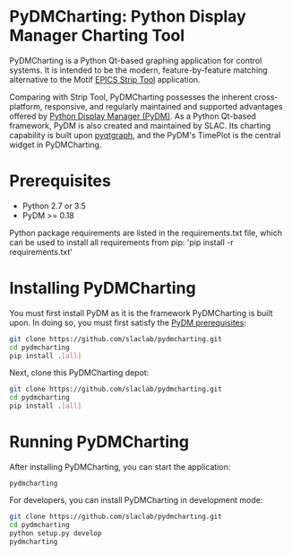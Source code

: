 # PyDMCharting: Python Display Manager Charting Tool
PyDMCharting is a Python Qt-based graphing application for control systems. It is intended to be the modern, feature-by-feature matching alternative to the Motif [EPICS Strip Tool](https://epics.anl.gov/extensions/StripTool/ "EPICS Strip Tool") application.

Comparing with Strip Tool, PyDMCharting possesses the inherent cross-platform, responsive, and regularly maintained and supported advantages offered by [Python Display Manager (PyDM)](https://github.com/slaclab/pydm "PyDM"). As a Python Qt-based framework, PyDM is also created and maintained by SLAC. Its charting capability is built upon [pyqtgraph](http://pyqtgraph.org/ "PyQtGraph"),
and the PyDM's TimePlot is the central widget in PyDMCharting.

# Prerequisites
* Python 2.7 or 3.5
* PyDM >= 0.18

Python package requirements are listed in the requirements.txt file, which can be used to install all requirements from pip: 'pip install -r requirements.txt'

# Installing PyDMCharting
You must first install PyDM as it is the framework PyDMCharting is built upon. In doing so, you must first satisfy the [PyDM prerequisites](https://github.com/slaclab/pydm/blob/master/requirements.txt, "PyDM Requirements"):
 
```sh
git clone https://github.com/slaclab/pydmcharting.git
cd pydmcharting
pip install .[all]
```

Next, clone this PyDMCharting depot:

```sh
git clone https://github.com/slaclab/pydmcharting.git
cd pydmcharting
pip install .[all]
```

# Running PyDMCharting
After installing PyDMCharting, you can start the application:

```pydmcharting```

For developers, you can install PyDMCharting in development mode:

```sh
git clone https://github.com/slaclab/pydmcharting.git
cd pydmcharting
python setup.py develop
pydmcharting
```

